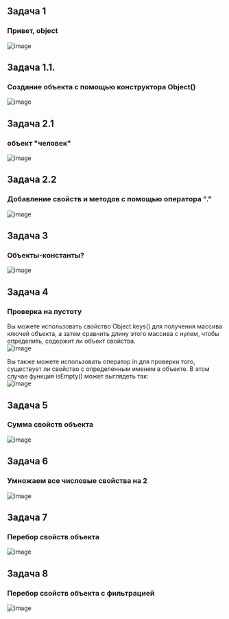 ## Задача 1  
### Привет, object  
![image](https://user-images.githubusercontent.com/113675674/211194486-dc961027-a717-4d74-8e1a-f9e62db2176a.png)  

## Задача 1.1.    
### Создание объекта с помощью конструктора Object()  
![image](https://user-images.githubusercontent.com/113675674/212024628-2e091e6a-ca0b-4c5f-87e4-3964c4665b43.png)  

## Задача 2.1      
###  объект "человек"  
![image](https://user-images.githubusercontent.com/113675674/211194751-eef7b063-4012-4978-831d-817731f16452.png)  

## Задача 2.2    
###  Добавление свойств и методов с помощью оператора "."   
![image](https://user-images.githubusercontent.com/113675674/212027127-a8c7cd1c-fefb-4d8c-b7ed-14d552cfab3b.png)  


## Задача 3    
### Объекты-константы?  
![image](https://user-images.githubusercontent.com/113675674/211195387-772a169e-ee83-4ac0-9335-c3adcca9a43b.png)  


## Задача 4      
### Проверка на пустоту    
Вы можете использовать свойство Object.keys() для получения массива ключей объекта, а затем сравнить длину этого массива с нулем, чтобы определить, содержит ли объект свойства.  
![image](https://user-images.githubusercontent.com/113675674/211195322-e31b0d4f-383e-43fc-b870-b2c799bc8fdb.png)  

Вы также можете использовать оператор in для проверки того, существует ли свойство с определенным именем в объекте. В этом случае функция isEmpty() может выглядеть так:  
![image](https://user-images.githubusercontent.com/113675674/211195290-17c35169-d4c8-40a8-b636-411ea2e7cb7b.png)  

## Задача 5      
### Сумма свойств объекта  
![image](https://user-images.githubusercontent.com/113675674/211195543-19fef0aa-0179-455b-af9a-356f69a63eea.png)

## Задача 6      
### Умножаем все числовые свойства на 2  
![image](https://user-images.githubusercontent.com/113675674/211195606-45d8c025-6bbd-42e0-abe7-535d7174b02b.png)  


## Задача 7      
### Перебор свойств объекта  
![image](https://user-images.githubusercontent.com/113675674/211497230-0805c61e-2a77-4bc5-b692-e5a8760ff8f1.png)  

## Задача 8      
### Перебор свойств объекта с фильтрацией   
![image](https://user-images.githubusercontent.com/113675674/211500110-b250e5c9-e15a-4d1b-9d95-dd3b65451419.png)  



